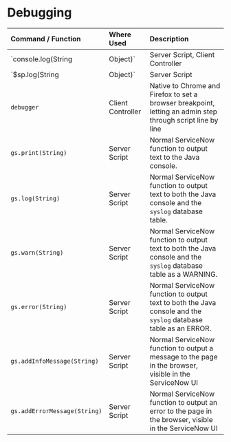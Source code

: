 # Debugging

| Command / Function | Where Used | Description |
| :------ | :----------- | :------------ |
| `console.log(String|Object)`   | Server Script, Client Controller | Outputs to the browser console. When used in the Server Script, can log server-side JavaScript Objects and Strings. When used in the Client Controller, this command is native to the browser. |
| `$sp.log(String|Object)` | Server Script | Outputs to a Service Portal page. Can log server-side JavaScript Objects and Strings. Similar to `gs.addInfoMessage(String)`, but only outputs if user has `sp_admin` role or is impersonating. |
| `debugger` | Client Controller | Native to Chrome and Firefox to set a browser breakpoint, letting an admin step through script line by line |
| `gs.print(String)` | Server Script | Normal ServiceNow function to output text to the Java console. |
| `gs.log(String)` | Server Script | Normal ServiceNow function to output text to both the Java console and the `syslog` database table. |
| `gs.warn(String)` | Server Script | Normal ServiceNow function to output text to both the Java console and the `syslog` database table as a WARNING. |
| `gs.error(String)` | Server Script | Normal ServiceNow function to output text to both the Java console and the `syslog` database table as an ERROR. |
| `gs.addInfoMessage(String)` | Server Script | Normal ServiceNow function to output a message to the page in the browser, visible in the ServiceNow UI |
| `gs.addErrorMessage(String)` | Server Script | Normal ServiceNow function to output an error to the page in the browser, visible in the ServiceNow UI |
